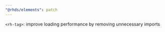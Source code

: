 ```yaml
---
"@rhds/elements": patch
---
```

`<rh-tag>`: improve loading performance by removing unnecessary imports
